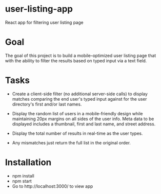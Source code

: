 # user-listing-app
React app for filtering user listing page

# Goal

The goal of this project is to build a mobile-optimized user listing page that with the ability to filter the results based on typed input via a text field.

# Tasks

* Create a client-side filter (no additional server-side calls) to display matches comparing the end user's typed input against for the user directory's first and/or last names.

* Display the random list of users in a mobile-friendly design while maintaining 20px margins on all sides of the user info. Meta data to be displayed includes a thumbnail, first and last name, and street address.

* Display the total number of results in real-time as the user types.

* Any mismatches just return the full list in the original order.

# Installation

* npm install
* npm start
* Go to http://localhost:3000/ to view app